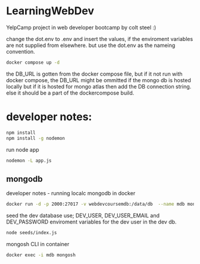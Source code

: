 # LearningWebDev

YelpCamp project in web developer bootcamp by colt steel :)

change the dot.env to .env and insert the values, if the enviroment variables are not supplied from elsewhere. but use the dot.env as the nameing convention.  

```bash 
docker compose up -d
```
the DB_URL is gotten from the docker compose file, but if it not run with docker compose, the DB_URL might be ommitted if the mongo db is hosted locally but if it is hosted for mongo atlas then add the DB connection string. else it should be a part of the dockercompose build.

# developer notes:
```bash 
npm install
npm install -g nodemon
```

run node app
```bash 
nodemon -L app.js
```
## mongodb

developer notes - running localc mongodb in docker
```bash 
docker run -d -p 2000:27017 -v webdevcoursemdb:/data/db  --name mdb mongo
```
seed the dev database use; DEV_USER, DEV_USER_EMAIL and DEV_PASSWORD enviroment variables for the dev user in the dev db.
```bash 
node seeds/index.js 
```

mongosh CLI in container
```bash 
docker exec -i mdb mongosh
```
